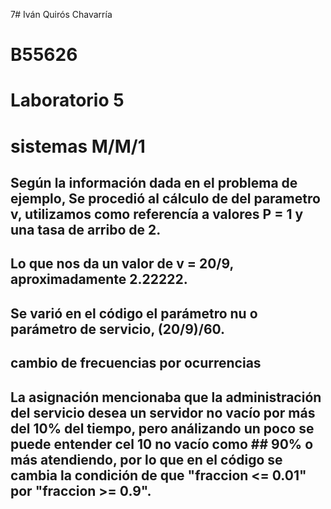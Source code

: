 7# Iván Quirós Chavarría
# B55626
# Laboratorio 5

# sistemas M/M/1
## Según la información dada en el problema de ejemplo, Se procedió al cálculo de del parametro v, utilizamos como referencía a valores P = 1 y una tasa de arribo de 2.
## Lo que nos da un valor de v = 20/9, aproximadamente 2.22222.
## Se varió en el código el parámetro nu o parámetro de servicio, (20/9)/60.
## cambio de frecuencias por ocurrencias

## La asignación mencionaba que la administración del servicio desea un servidor no vacío por más del 10% del tiempo, pero análizando un poco se puede entender cel 10 no vacío como ## 90% o más atendiendo, por lo que en el código se cambia la condición de que "fraccion <= 0.01" por "fraccion >= 0.9". 
